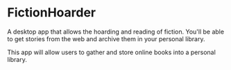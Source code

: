 # FictionHoarder
A desktop app that allows the hoarding and reading of fiction. You'll be able to get stories from the web and archive them in your personal library.

This app will allow users to gather and store online books into a personal library. 
